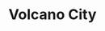 ---
pid: PT257
title: Volcano City
location_transcription: Penn Treaty Park
zipcode: '19125'
outside_phl: 
neighborhood: Fishtown,Kensington
age: '5'
age_range: "<6"
instagram: 
image_file_name: PT_257.jpg
proposal_transcription: Bird home shaped like a volcano at the park.
topic: Animals
topic_summary: '0'
type: Infrastructure,Space
keywords_other: 
credit: 
image_labels: 
twitter: 
facebook: 
permalink: "/monuments/pt257/"
layout: item-page
---